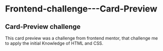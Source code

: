 # Frontend-challenge---Card-Preview

## Card-Preview challenge

This card preview was a challenge from frontend mentor, that challenge me to apply the initial Knowledge of HTML and CSS. 
